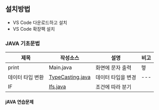 ## 설치방법
- VS Code 다운로드하고 설치
- VS Code 확장팩 설치
### JAVA 기초문법
| 제목 | 작성소스 | 설명 | 비고 |
| --- | --- | --- | --- |
| print | Main.java  | 화면에 문자 출력  | 헿  | 
| 데이터 타입 변환 | [TypeCasting.java]() | 데이터 타입을 변경 | --- |
| IF | [Ifs.java](./src/ifs.java) | 조건에 따라 분기 | |



#### jAVA 연습문제

